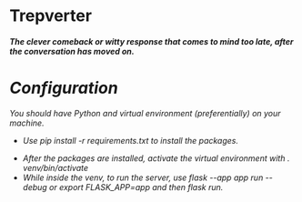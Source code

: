 # Trepverter</h1>
#### <em>The clever comeback or witty response that comes to mind too late, after the conversation has moved on.<em>

# Configuration</h1>
You should have Python and virtual environment (preferentially) on your machine.
* Use <em>pip install -r requirements.txt</em> to install the packages.</p>
* After the packages are installed, activate the virtual environment with <em>. venv/bin/activate<em/>
* While inside the venv, to run the server, use <em>flask --app app run --debug</em> or <em>export FLASK_APP=app</em> and then <em>flask run</em>.
